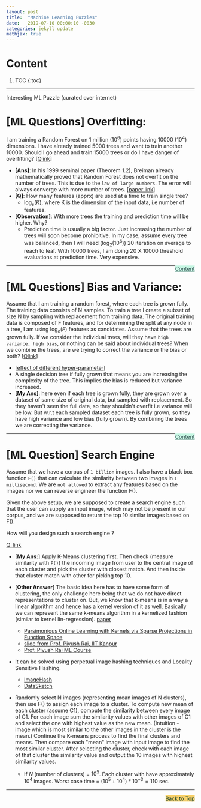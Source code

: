 ```yaml
---
layout: post
title:  "Machine Learning Puzzles"
date:   2019-07-10 00:00:10 -0030
categories: jekyll update
mathjax: true
---
```


# Content 

1. TOC
{:toc}
---

Interesting ML Puzzle (curated over internet)

# [ML Questions] Overfitting: 

I am training a Random Forest on 1 million ($10^6$) points having 10000 ($10^4$) dimensions. I have already trained 5000 trees and want to train another 10000. Should I go ahead and train 15000 trees or do I have danger of overfitting? [[Qlink](https://www.linkedin.com/feed/update/urn:li:activity:6498386172857933824/)]

- **[Ans]**: In his 1999 seminal paper (Theorem 1.2), Breiman already mathematically proved that Random Forest does not overfit on the number of trees. This is due to the `law of large numbers`. The error will always converge with more number of trees. [[paper link](https://www.stat.berkeley.edu/~breiman/random-forests.pdf)]
- **[Q]**:  How many features (apprx) are used at a time to train single tree? 
  - $\log_e(K)$, where K is the dimension of the input data, i.e number of features.
- **[Observation]**: With more trees the training and prediction time will be higher. Why?
  - Prediction time is usually a big factor. Just increasing the number of trees will  soon become prohibitive. In my case, assume every tree was balanced, then I will need ($\log_2(10^6)$) 20 iteration on average to reach to leaf. With 10000 trees, I am doing 20 X 10000 threshold evaluations at prediction time. Very expensive.

<a href="#Top" style="color:#2F4F4F;background-color: #c8f7e4;float: right;">Content</a>

----

# [ML Questions] Bias and Variance: 

Assume that I am training a random forest, where each tree is grown fully. The training data consists of N samples. To train a tree I create a subset of size N by sampling with replacement from training data.
The original training data is composed of F features, and for determining the split at any node in a tree, I am using $\log_e(F)$ features as candidates.
Assume that the trees are grown fully.
If we consider the individual trees, will they have `high variance, high bias`, or nothing can be said about individual trees?
When we combine the trees, are we trying to correct the variance or the bias or both? [[Qlink](https://www.linkedin.com/feed/update/urn:li:activity:6497416642216198144/)]

- [[effect of different hyper-parameter](https://towardsdatascience.com/random-forests-and-the-bias-variance-tradeoff-3b77fee339b4)]
-  A single decision tree if fully grown that means you are increasing the complexity of the tree. This implies the bias is reduced but variance increased.
- **[My Ans]**: here even if each tree is grown fully, they are grown over a dataset of same size of original data, but sampled with replacement. So they haven't seen the full data, so they shouldn't overfit i.e variance will be low. But w.r.t each sampled dataset each tree is fully grown, so they have high variance and low bias (fully grown). By combining the trees we are correcting the variance. 

<a href="#Top" style="color:#2F4F4F;background-color: #c8f7e4;float: right;">Content</a>

----


# [ML Question] Search Engine

Assume that we have a corpus of `1 billion` images. I also have a black box function `F()` that can calculate the similarity between two images in `1 millisecond`. We are `not allowed` to extract any features based on the images nor we can reverse engineer the function F().

Given the above setup, we are supposed to create a search engine such that the user can supply an input image, which may not be present in our corpus, and we are supposed to return the top 10 similar images based on F().

How will you design such a search engine ?

[Q_link](https://www.linkedin.com/posts/arahul_mlquestion-similarityfunction-ml-activity-6564546445360361472-r1YS)

- [**My Ans:**] Apply K-Means clustering first. Then check (measure similarity with `F()`) the incoming image from user to the central image of each cluster and pick the cluster with closest match. And then inside that cluster match with other for picking top 10.
- [**Other Answer**] The basic idea here has to have some form of clustering, the only challenge here being that we do not have direct representations to cluster on. But, we know that k-means is in a way a linear algorithm and hence has a kernel version of it as well. Basically we can represent the same k-means algorithm in a kernelized fashion (similar to kernel lin-regression). [paper](https://dl.acm.org/citation.cfm?id=1014118)
  - [Parsimonious Online Learning with Kernels via Sparse Projections in Function Space](https://arxiv.org/abs/1612.04111)
  - [slide from Prof. Piyush Rai, IIT Kanpur](https://cse.iitk.ac.in/users/piyush/courses/ml_autumn16/771A_lec10_slides.pdf)
  - [Prof. Piyush Rai ML Course](https://www.cse.iitk.ac.in/users/piyush/courses/ml_autumn16/ML.html)

- It can be solved using perpetual image hashing techniques and Locality Sensitive Hashing. 
  - [ImageHash](https://github.com/JohannesBuchner/imagehash)
  - [DataSketch](https://github.com/ekzhu/datasketch)

- Randomly select N images (representing mean images of N clusters), then use F() to assign each image to a cluster. 
To compute new mean of each cluster (assume C1), compute the similarity between every image of C1. For each image sum the similarity values with other images of C1 and select the one with highest value as the new mean. (Intuition - image which is most similar to the other images in the cluster is the mean.)
Continue the K-means process to find the final clusters and means. 
Then compare each "mean" image with input image to find the most similar cluster. After selecting the cluster, check with each image of that cluster the similarity value and output the 10 images with highest similarity values.
  - If $N$ (number of clusters) = $10^5$.
Each cluster with have approximately $10^4$ images.
Worst case time = $(10^5 + 10^4) * 10^{-3} = 110$ sec. 

----

<a href="#Top" style="color:#023628;background-color: #f7d06a;float: right;">Back to Top</a>